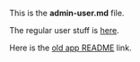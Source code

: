 This is the **admin-user.md** file.

The regular user stuff is [here](/help/regular-user.md).

Here is the [old app README](https://github.com/craigmcc/cityteam-guests#readme) link.
